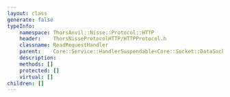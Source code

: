 ```yaml
---
layout: class
generate: false
typeInfo:
    namespace: ThorsAnvil::Nisse::Protocol::HTTP
    header:    ThorsNisseProtocolHTTP/HTTPProtocol.h
    classname: ReadRequestHandler
    parent:    Core::Service::HandlerSuspendable<Core::Socket::DataSocket>
    description: 
    methods: []
    protected: []
    virtual: []
children: []
---
```

